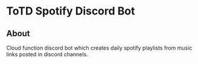 # ToTD Spotify Discord Bot

## About

Cloud function discord bot which creates daily spotify playlists from music links posted in discord channels.